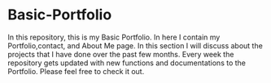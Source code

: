 # Basic-Portfolio
In this repository, this is my Basic Portfolio. In here I contain my Portfolio,contact, and About Me page. In this section I will discuss about the projects that I have done over the past few months. Every week the repository gets updated with new functions and documentations to the Portfolio. Please feel free to check it out. 
